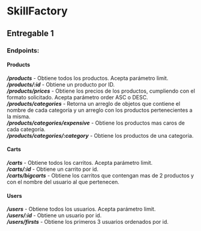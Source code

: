 # SkillFactory
<h2>Entregable  1</h2>

<h3><strong>Endpoints</strong>:</h3>

<h4>Products</h4>
<b><i>/products</i></b> - Obtiene todos los productos. Acepta parámetro limit.<br/>
<b><i>/products/:id</i></b> - Obtiene un producto por ID.<br/>
<b><i>/products/prices</i></b> - Obtiene los precios de los productos, cumpliendo con el formato solicitado. Acepta parámetro order ASC o DESC.<br/>
<b><i>/products/categories</i></b> - Retorna un arreglo de objetos que contiene el nombre de cada categoría y un arreglo con los productos pertenecientes a la misma.<br/>
<b><i>/products/categories/expensive</i></b> - Obtiene los productos mas caros de cada categoría.<br/>
<b><i>/products/categories/:category</i></b> - Obtiene los productos de una categoria.<br/>
<h4>Carts</h4>
<b><i>/carts</i></b> - Obtiene todos los carritos. Acepta parámetro limit.<br/>
<b><i>/carts/:id</i></b> - Obtiene un carrito por id.<br/>
<b><i>/carts/bigcarts</i></b> - Obtiene los carritos que contengan mas de 2 productos y con el nombre del usuario al que pertenecen.<br/>
<h4>Users</h4>
<b><i>/users</i></b> - Obtiene todos los usuarios. Acepta parámetro limit.<br/>
<b><i>/users/:id</i></b> - Obtiene un usuario por id.<br/>
<b><i>/users/firsts</i></b> - Obtiene los primeros 3 usuarios ordenados por id.<br/>
